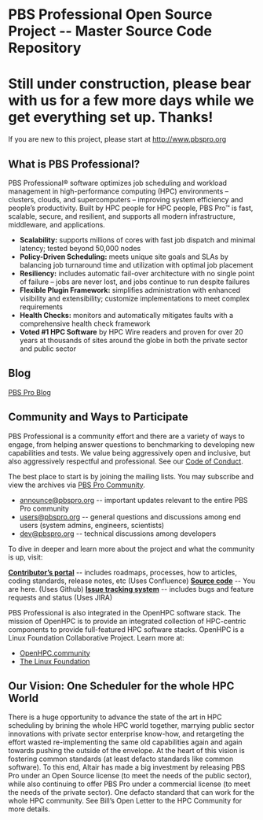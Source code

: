 # PBS Professional Open Source Project -- Master Source Code Repository

# Still under construction, please bear with us for a few more days while we get everything set up.  Thanks!

If you are new to this project, please start at http://www.pbspro.org

## What is PBS Professional?
PBS Professional® software optimizes job scheduling and workload management in high-performance computing (HPC) environments – clusters, clouds, and supercomputers – improving system efficiency and people’s productivity.  Built by HPC people for HPC people, PBS Pro™ is fast, scalable, secure, and resilient, and supports all modern infrastructure, middleware, and applications.

* **Scalability:** supports millions of cores with fast job dispatch and minimal latency; tested beyond 50,000 nodes
* **Policy-Driven Scheduling:** meets unique site goals and SLAs by balancing job turnaround time and utilization with optimal job placement
* **Resiliency:** includes automatic fail-over architecture with no single point of failure – jobs are never lost, and jobs continue to run despite failures
* **Flexible Plugin Framework:** simplifies administration with enhanced visibility and extensibility; customize implementations to meet complex requirements
* **Health Checks:** monitors and automatically mitigates faults with a comprehensive health check framework
* **Voted #1 HPC Software** by HPC Wire readers and proven for over 20 years at thousands of sites around the globe in both the private sector and public sector

## Blog
[PBS Pro Blog](https://pbspro.atlassian.net/wiki/pages/viewrecentblogposts.action?key=PBSPro)

## Community and Ways to Participate

PBS Professional is a community effort and there are a variety of ways to engage, from helping answer questions to benchmarking to developing new capabilities and tests.  We value being aggressively open and inclusive, but also aggressively respectful and professional.  See our [Code of Conduct](https://pbspro.atlassian.net/wiki/display/PBSPro/Code+of+Conduct).

The best place to start is by joining the mailing lists.  You may subscribe and view the archives via [PBS Pro Community](http://community.pbspro.org).

* announce@pbspro.org -- important updates relevant to the entire PBS Pro community
* users@pbspro.org -- general questions and discussions among end users (system admins, engineers, scientists)
* dev@pbspro.org -- technical discussions among developers

To dive in deeper and learn more about the project and what the community is up, visit:

[**Contributor’s portal**](https://pbspro.atlassian.net/wiki) -- includes roadmaps, processes, how to articles, coding standards, release notes, etc  (Uses Confluence)
[**Source code**](https://github.com/PBSPro/pbspro) -- You are here. (Uses Github)
[**Issue tracking system**](https://pbspro.atlassian.net)  -- includes bugs and feature requests and status  (Uses JIRA)

PBS Professional is also integrated in the OpenHPC software stack. The mission of OpenHPC is to provide an integrated collection of HPC-centric components to provide full-featured HPC software stacks. OpenHPC is a Linux Foundation Collaborative Project.  Learn more at:

* [OpenHPC.community](http://openhpc.community)
* [The Linux Foundation](http://thelinuxfoundation.org)

## Our Vision:  One Scheduler for the whole HPC World

There is a huge opportunity to advance the state of the art in HPC scheduling by brining the whole HPC world together, marrying public sector innovations with private sector enterprise know-how, and retargeting the effort wasted re-implementing the same old capabilities again and again towards pushing the outside of the envelope.  At the heart of this vision is fostering common standards (at least defacto standards like common software).  To this end, Altair has made a big investment by releasing PBS Pro under an Open Source license (to meet the needs of the public sector), while also continuing to offer PBS Pro under a commercial license (to meet the needs of the private sector).  One defacto standard that can work for the whole HPC community.  See Bill’s Open Letter to the HPC Community for more details.
 
